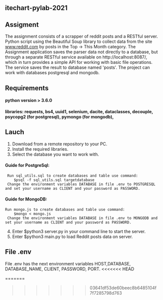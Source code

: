 ## itechart-pylab-2021
## Assigment
The assignment consists of a scrapper of reddit posts and a RESTful server. Python script using the Beautiful Soup library to collect data from the site www.reddit.com by posts in the Top -> This Month category. The Assignment application saves the parser data not directly to a database, but through a separate RESTful service available on http://localhost:8087/, which in turn provides a simple API for working with basic file operations. The service saves the result to database named 'posts'. The project can work with databases postgresql and mongodb.

## Requirements

#### python version > 3.6.0

#### libraries: requests, bs4, uuid1, selenium, dacite, dataclasses, decouple, psycopg2 (for postgresql), pymongo (for mongodb),

## Lauch
1. Download from a remote repository to your PC.
2. Install the required libraries.
3. Select the database you want to work with.
  #### Guide for PostgreSql:
     Run sql_utils.sql to create databases and table use command:
        $psql -f sql_utils.sql targetdatabase
     Change the environment variables DATABASE in file .env to POSTGRESQL and set your username as CLIENT and your password as PASSWORD.
  #### Guide for MongoDB:
    Run mongo.js to create databases and table use command:
        $mongo < mongo.js
     Change the environment variables DATABASE in file .env to MONGODB and set your username as CLIENT and your password as PASSWORD.
4. Enter $python3 server.py in your command line to start the server.
5. Enter $python3 main.py to load Reddit posts data on server.

## File .env
File .env has the next environment variables 
HOST,DATABASE, DATABASE_NAME, CLIENT, PASSWORD, PORT.
<<<<<<< HEAD

=======
>>>>>>> 03641df53de60beec8b6485104f7f7285798d763
